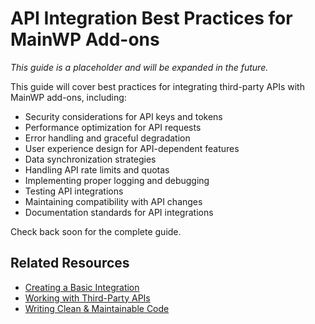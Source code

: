 # API Integration Best Practices for MainWP Add-ons

*This guide is a placeholder and will be expanded in the future.*

This guide will cover best practices for integrating third-party APIs with MainWP add-ons, including:

- Security considerations for API keys and tokens
- Performance optimization for API requests
- Error handling and graceful degradation
- User experience design for API-dependent features
- Data synchronization strategies
- Handling API rate limits and quotas
- Implementing proper logging and debugging
- Testing API integrations
- Maintaining compatibility with API changes
- Documentation standards for API integrations

Check back soon for the complete guide.

## Related Resources

- [Creating a Basic Integration](../how-to/create-basic-integration.md)
- [Working with Third-Party APIs](../how-to/third-party-apis.md)
- [Writing Clean & Maintainable Code](coding-standards.md)
